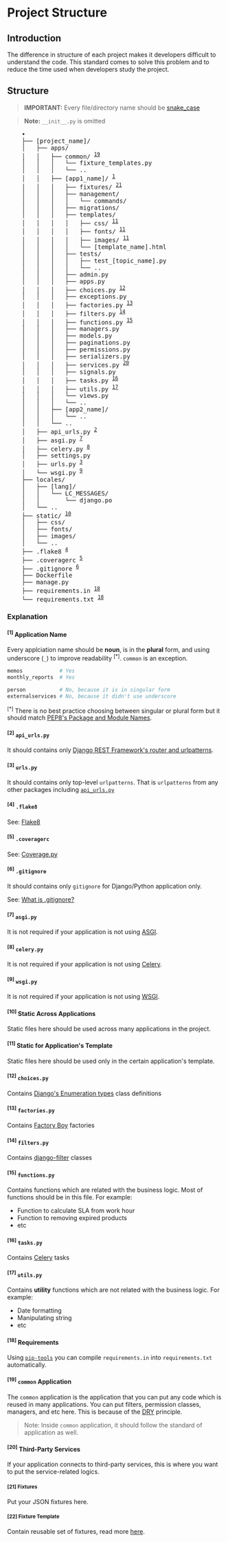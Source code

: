 # Project Structure

## Introduction

The difference in structure of each project makes it developers difficult to understand the code. This standard comes to solve this problem and to reduce the time used when developers study the project.

## Structure

> **IMPORTANT:** Every file/directory name should be [snake_case](https://en.wikipedia.org/wiki/Snake_case)

> **Note:** `__init__.py` is omitted

<pre>
    •
    ├── [project_name]/
    │   ├── apps/
    │   │   ├── common/ <sup><a href="#sup19sup-codecommoncode-application">19</a></sup>
    │   │   │   └── fixture_templates.py <sup><a href="#sup22sup-fixtures-templates"></a></sup>
    │   │   │   └── ..
    │   │   ├── [app1_name]/ <sup><a href="#sup1sup-application-name">1</a></sup>
    │   │   │   ├── fixtures/ <sup><a href="#sup21sup-fixtures">21</a></sup>
    │   │   │   ├── management/
    │   │   │   │   └── commands/
    │   │   │   ├── migrations/
    │   │   │   ├── templates/
    │   │   │   │   ├── css/ <sup><a href="#sup11sup-static-for-applications-template">11</a></sup>
    │   │   │   │   ├── fonts/ <sup><a href="#sup11sup-static-for-applications-template">11</a></sup>
    │   │   │   │   ├── images/ <sup><a href="#sup11sup-static-for-applications-template">11</a></sup>
    │   │   │   │   └── [template_name].html
    │   │   │   ├── tests/
    │   │   │   │   ├── test_[topic_name].py
    │   │   │   │   └── ..
    │   │   │   ├── admin.py
    │   │   │   ├── apps.py
    │   │   │   ├── choices.py <sup><a href="#sup12sup-codechoicespycode">12</a></sup>
    │   │   │   ├── exceptions.py
    │   │   │   ├── factories.py <sup><a href="#sup13sup-codefactoriespycode">13</a></sup>
    │   │   │   ├── filters.py <sup><a href="#sup14sup-codefilterspycode">14</a></sup>
    │   │   │   ├── functions.py <sup><a href="#sup15sup-codefunctionspycode">15</a></sup>
    │   │   │   ├── managers.py
    │   │   │   ├── models.py
    │   │   │   ├── paginations.py
    │   │   │   ├── permissions.py
    │   │   │   ├── serializers.py
    │   │   │   ├── services.py <sup><a href="#20-third-party-services">20</a></sup>
    │   │   │   ├── signals.py
    │   │   │   ├── tasks.py <sup><a href="#sup16sup-codetaskspycode">16</a></sup>
    │   │   │   ├── utils.py <sup><a href="#sup17sup-codeutilspycode">17</a></sup>
    │   │   │   └── views.py
    │   │   │   └── ..
    │   │   ├── [app2_name]/
    │   │   │   └── ..
    │   │   └── ..
    │   ├── api_urls.py <sup><a href="#sup2sup-codeapi_urlspycode">2</a></sup>
    │   ├── asgi.py <sup><a href="#sup7sup-codeasgipycode">7</a></sup>
    │   ├── celery.py <sup><a href="#sup8sup-codecelerypycode">8</a></sup>
    │   ├── settings.py
    │   ├── urls.py <sup><a href="#sup3sup-codeurlspycode">3</a></sup>
    │   └── wsgi.py <sup><a href="#sup9sup-codewsgipycode">9</a></sup>
    ├── locales/
    │   ├── [lang]/
    │   │   └── LC_MESSAGES/
    │   │       └── django.po
    │   └── ..
    ├── static/ <sup><a href="#sup10sup-static-across-applications">10</a></sup>
    │   ├── css/
    │   ├── fonts/
    │   ├── images/
    │   └── ..
    ├── .flake8 <sup><a href="#sup4sup-codeflake8code">4</a></sup>
    ├── .coveragerc <sup><a href="#sup5sup-codecoveragerccode">5</a></sup>
    ├── .gitignore <sup><a href="#sup6sup-codegitignorecode">6</a></sup>
    ├── Dockerfile
    ├── manage.py
    ├── requirements.in <sup><a href="#sup18sup-requirements">18</a></sup>
    └── requirements.txt <sup><a href="#sup18sup-requirements">18</a></sup>
</pre>

### Explanation

#### <sup>[1]</sup> Application Name

Every applciation name should be **noun**, is in the **plural** form, and using underscore (`_`) to improve readability <sup>[*]</sup>. `common` is an exception.

```python
memos            # Yes
monthly_reports  # Yes

person           # No, because it is in singular form
externalservices # No, because it didn't use underscore
```

<sup>[*]</sup> There is no best practice choosing between singular or plural form but it should match [PEP8's Package and Module Names](https://www.python.org/dev/peps/pep-0008/#package-and-module-names).

#### <sup>[2]</sup> `api_urls.py`

It should contains only [Django REST Framework's router and urlpatterns](https://www.django-rest-framework.org/api-guide/routers/).

#### <sup>[3]</sup> `urls.py`

It should contains only top-level `urlpatterns`. That is `urlpatterns` from any other packages including [`api_urls.py`](#sup2sup-codeapi_urlspycode)

#### <sup>[4]</sup> `.flake8`

See: [Flake8](https://flake8.pycqa.org/en/latest/)

#### <sup>[5]</sup> `.coveragerc`

See: [Coverage.py](https://coverage.readthedocs.io/)

#### <sup>[6]</sup> `.gitignore`

It should contains only `gitignore` for Django/Python application only.

See: [What is .gitignore?](https://www.freecodecamp.org/news/gitignore-what-is-it-and-how-to-add-to-repo/)

#### <sup>[7]</sup> `asgi.py`

It is not required if your application is not using [ASGI](https://docs.djangoproject.com/en/3.1/howto/deployment/asgi/).

#### <sup>[8]</sup> `celery.py`

It is not required if your application is not using [Celery](https://docs.celeryproject.org/en/stable/index.html).

#### <sup>[9]</sup> `wsgi.py`

It is not required if your application is not using [WSGI](https://docs.djangoproject.com/en/3.1/howto/deployment/wsgi/).

#### <sup>[10]</sup> Static Across Applications

Static files here should be used across many applications in the project.

#### <sup>[11]</sup> Static for Application's Template

Static files here should be used only in the certain application's template.

#### <sup>[12]</sup> `choices.py`

Contains [Django's Enumeration types](https://docs.djangoproject.com/en/3.1/ref/models/fields/#enumeration-types) class definitions

#### <sup>[13]</sup> `factories.py`

Contains [Factory Boy](https://factoryboy.readthedocs.io/) factories

#### <sup>[14]</sup> `filters.py`

Contains [django-filter](https://django-filter.readthedocs.io/) classes

#### <sup>[15]</sup> `functions.py`

Contains functions which are related with the business logic. Most of functions should be in this file. For example:

- Function to calculate SLA from work hour
- Function to removing expired products
- etc

#### <sup>[16]</sup> `tasks.py`

Contains [Celery](https://docs.celeryproject.org/en/stable/index.html) tasks

#### <sup>[17]</sup> `utils.py`

Contains **utility** functions which are not related with the business logic. For example:

- Date formatting
- Manipulating string
- etc

#### <sup>[18]</sup> Requirements

Using [`pip-tools`](https://github.com/jazzband/pip-tools) you can compile `requirements.in` into `requirements.txt` automatically.

#### <sup>[19]</sup> `common` Application

The `common` application is the application that you can put any code which is reused in many applications. You can put filters, permission classes, managers, and etc here. This is because of the [DRY](https://en.wikipedia.org/wiki/Don%27t_repeat_yourself) principle.

> Note: Inside `common` application, it should follow the standard of application as well.

#### <sup>[20]</sup> Third-Party Services

If your application connects to third-party services, this is where you want to put the service-related logics.

#### <sub>[21]</sup> Fixtures

Put your JSON fixtures here.

#### <sub>[22]</sup> Fixture Template

Contain reusable set of fixtures, read more [here](/django/unit-test/#fixtures).
